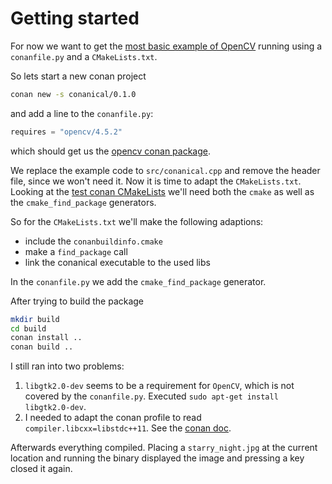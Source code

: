 # Getting started

For now we want to get the [most basic example of OpenCV](https://docs.opencv.org/4.5.2/db/deb/tutorial_display_image.html) running using a `conanfile.py` and a `CMakeLists.txt`.

So lets start a new conan project

~~~sh
conan new -s conanical/0.1.0
~~~

and add a line to the `conanfile.py`:

~~~python
requires = "opencv/4.5.2"
~~~

which should get us the [opencv conan package](https://conan.io/center/opencv).

We replace the example code to `src/conanical.cpp` and remove the header file, since we won't need it.
Now it is time to adapt the `CMakeLists.txt`. Looking at the [test conan CMakeLists](https://github.com/conan-io/conan-center-index/blob/master/recipes/opencv/4.x/test_package/CMakeLists.txt) we'll need both the `cmake` as well as the `cmake_find_package` generators.

So for the `CMakeLists.txt` we'll make the following adaptions:

- include the `conanbuildinfo.cmake`
- make a `find_package` call
- link the conanical executable to the used libs

In the `conanfile.py` we add the `cmake_find_package` generator.

After trying to build the package

~~~sh
mkdir build
cd build
conan install ..
conan build ..
~~~

I still ran into two problems:

1. `libgtk2.0-dev` seems to be a requirement for `OpenCV`, which is not covered by the `conanfile.py`. Executed `sudo apt-get install libgtk2.0-dev`.
1. I needed to adapt the conan profile to read `compiler.libcxx=libstdc++11`. See the [conan doc](https://docs.conan.io/en/latest/howtos/manage_gcc_abi.html).

Afterwards everything compiled. Placing a `starry_night.jpg` at the current location and running the binary displayed the image and pressing a key closed it again.
